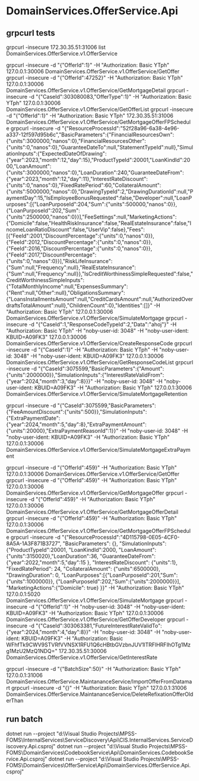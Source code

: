 ﻿# DomainServices.OfferService.Api

## grpcurl tests
grpcurl -insecure 172.30.35.51:31006 list DomainServices.OfferService.v1.OfferService
       
grpcurl -insecure -d "{\"OfferId\":1}" -H "Authorization: Basic YTph" 127.0.0.1:30006 DomainServices.OfferService.v1.OfferService/GetOffer
grpcurl -insecure -d "{\"OfferId\":47252}" -H "Authorization: Basic YTph" 127.0.0.1:30006 DomainServices.OfferService.v1.OfferService/GetMortgageDetail
grpcurl -insecure -d "{\"CaseId\":303080083,\"OfferType\":1}" -H "Authorization: Basic YTph" 127.0.0.1:30006 DomainServices.OfferService.v1.OfferService/GetOfferList
grpcurl -insecure -d "{\"OfferId\":1}" -H "Authorization: Basic YTph" 172.30.35.51:31006 DomainServices.OfferService.v1.OfferService/GetMortgageOfferFPSchedule
grpcurl -insecure -d "{\"ResourceProcessId\":\"52f28a96-6a38-4e96-a337-12f597d95b6c\",\"BasicParameters\":{\"FinancialResourcesOwn\":{\"units\":3000000,\"nanos\":0},\"FinancialResourcesOther\":{\"units\":0,\"nanos\":0},\"GuaranteeDateTo\":null,\"StatementTypeId\":null},\"SimulationInputs\":{\"ExpectedDateOfDrawing\":{\"year\":2023,\"month\":12,\"day\":15},\"ProductTypeId\":20001,\"LoanKindId\":2000,\"LoanAmount\":{\"units\":3000000,\"nanos\":0},\"LoanDuration\":240,\"GuaranteeDateFrom\":{\"year\":2023,\"month\":12,\"day\":11},\"InterestRateDiscount\":{\"units\":0,\"nanos\":0},\"FixedRatePeriod\":60,\"CollateralAmount\":{\"units\":5000000,\"nanos\":0},\"DrawingTypeId\":2,\"DrawingDurationId\":null,\"PaymentDay\":15,\"IsEmployeeBonusRequested\":false,\"Developer\":null,\"LoanPurposes\":[{\"LoanPurposeId\":204,\"Sum\":{\"units\":500000,\"nanos\":0}},{\"LoanPurposeId\":202,\"Sum\":{\"units\":2500000,\"nanos\":0}}],\"FeeSettings\":null,\"MarketingActions\":{\"Domicile\":false,\"HealthRiskInsurance\":false,\"RealEstateInsurance\":false,\"IncomeLoanRatioDiscount\":false,\"UserVip\":false},\"Fees\":[{\"FeeId\":2001,\"DiscountPercentage\":{\"units\":0,\"nanos\":0}},{\"FeeId\":2012,\"DiscountPercentage\":{\"units\":0,\"nanos\":0}},{\"FeeId\":2016,\"DiscountPercentage\":{\"units\":0,\"nanos\":0}},{\"FeeId\":2017,\"DiscountPercentage\":{\"units\":0,\"nanos\":0}}],\"RiskLifeInsurance\":{\"Sum\":null,\"Frequency\":null},\"RealEstateInsurance\":{\"Sum\":null,\"Frequency\":null}},\"IsCreditWorthinessSimpleRequested\":false,\"CreditWorthinessSimpleInputs\":{\"TotalMonthlyIncome\":null,\"ExpensesSummary\":{\"Rent\":null,\"Other\":null},\"ObligationsSummary\":{\"LoansInstallmentsAmount\":null,\"CreditCardsAmount\":null,\"AuthorizedOverdraftsTotalAmount\":null},\"ChildrenCount\":0},\"Identities\":[]}" -H "Authorization: Basic YTph" 127.0.0.1:30006 DomainServices.OfferService.v1.OfferService/SimulateMortgage
grpcurl -insecure -d "{\"CaseId\":1,\"ResponseCodeTypeId\":2,\"Data\":\"ahoj\"}" -H "Authorization: Basic YTph" -H "noby-user-id: 3048" -H "noby-user-ident: KBUID=A09FK3" 127.0.0.1:30006 DomainServices.OfferService.v1.OfferService/CreateResponseCode
grpcurl -insecure -d "{\"CaseId\":1}" -H "Authorization: Basic YTph" -H "noby-user-id: 3048" -H "noby-user-ident: KBUID=A09FK3" 127.0.0.1:30006 DomainServices.OfferService.v1.OfferService/GetResponseCodeList
grpcurl -insecure -d "{\"CaseId\":3075599,\"BasicParameters\":{\"Amount\":{\"units\":2000000}},\"SimulationInputs\":{\"InterestRateValidFrom\":{\"year\":2024,\"month\":3,\"day\":8}}}" -H "noby-user-id: 3048" -H "noby-user-ident: KBUID=A09FK3" -H "Authorization: Basic YTph" 127.0.0.1:30006 DomainServices.OfferService.v1.OfferService/SimulateMortgageRetention

grpcurl -insecure -d "{\"CaseId\":3075599,\"BasicParameters\":{\"FeeAmountDiscount\":{\"units\":500}},\"SimulationInputs\":{\"ExtraPaymentDate\":{\"year\":2024,\"month\":5,\"day\":8},\"ExtraPaymentAmount\":{\"units\":20000},\"ExtraPaymentReasonId\":1}}" -H "noby-user-id: 3048" -H "noby-user-ident: KBUID=A09FK3" -H "Authorization: Basic YTph" 127.0.0.1:30006 DomainServices.OfferService.v1.OfferService/SimulateMortgageExtraPayment

grpcurl -insecure -d "{\"OfferId\":459}" -H "Authorization: Basic YTph" 127.0.0.1:30006 DomainServices.OfferService.v1.OfferService/GetOffer
grpcurl -insecure -d "{\"OfferId\":459}" -H "Authorization: Basic YTph" 127.0.0.1:30006 DomainServices.OfferService.v1.OfferService/GetMortgageOffer
grpcurl -insecure -d "{\"OfferId\":459}" -H "Authorization: Basic YTph" 127.0.0.1:30006 DomainServices.OfferService.v1.OfferService/GetMortgageOfferDetail
grpcurl -insecure -d "{\"OfferId\":459}" -H "Authorization: Basic YTph" 127.0.0.1:30006 DomainServices.OfferService.v1.OfferService/GetMortgageOfferFPSchedule
grpcurl -insecure -d "{\"ResourceProcessId\":\"4D115798-0E05-4CF0-8A5A-1A3F871B3727\", \"BasicParameters\": {}, \"SimulationInputs\": {\"ProductTypeId\":20001, \"LoanKindId\":2000, \"LoanAmount\":{\"units\":3150020},\"LoanDuration\":36, \"GuaranteeDateFrom\": {\"year\":2022,\"month\":5,\"day\":15 }, \"InterestRateDiscount\": {\"units\":1}, \"FixedRatePeriod\": 24, \"CollateralAmount\": {\"units\":6500000}, \"DrawingDuration\": 0, \"LoanPurposes\":[{\"LoanPurposeId\":201,\"Sum\":{\"units\":1000000}}, {\"LoanPurposeId\":202,\"Sum\":{\"units\":2000000}}], \"MarketingActions\":{\"Domicile\": true} }}" -H "Authorization: Basic YTph" 127.0.0.1:5020 DomainServices.OfferService.v1.OfferService/SimulateMortgage
grpcurl -insecure -d "{\"OfferId\":1}" -H "noby-user-id: 3048" -H "noby-user-ident: KBUID=A09FK3" -H "Authorization: Basic YTph" 127.0.0.1:30006 DomainServices.OfferService.v1.OfferService/GetOfferDeveloper
grpcurl -insecure -d "{\"CaseId\":303063381,\"FutureInterestRateValidTo\":{\"year\":2024,\"month\":4,\"day\":8}}" -H "noby-user-id: 3048" -H "noby-user-ident: KBUID=A09FK3" -H "Authorization: Basic WFhfTk9CWV9STVRfVVNSX1RFU1Q6cHBtbGVzbnJUV1lTRFlHRFIhOTg1Mzg1MzU2MzQ1NDQ=" 172.30.35.51:30006 DomainServices.OfferService.v1.OfferService/GetInterestRate

grpcurl -insecure -d "{\"BatchSize\":50}" -H "Authorization: Basic YTph" 127.0.0.1:31006 DomainServices.OfferService.MaintananceService/ImportOfferFromDatamart
grpcurl -insecure -d "{}" -H "Authorization: Basic YTph" 127.0.0.1:31006 DomainServices.OfferService.MaintananceService/DeleteRefixationOfferOlderThan

## run batch
dotnet run --project "d:\Visual Studio Projects\MPSS-FOMS\InternalServices\ServiceDiscovery\Api\CIS.InternalServices.ServiceDiscovery.Api.csproj"
dotnet run --project "d:\Visual Studio Projects\MPSS-FOMS\DomainServices\CodebookService\Api\DomainServices.CodebookService.Api.csproj"
dotnet run --project "d:\Visual Studio Projects\MPSS-FOMS\DomainServices\OfferService\Api\DomainServices.OfferService.Api.csproj"
